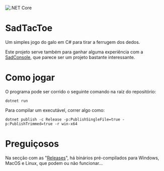 ![.NET Core](https://github.com/ByteJunk/SadTacToe/workflows/.NET%20Core/badge.svg?branch=master)
# SadTacToe
Um simples jogo do galo em C# para tirar a ferrugem dos dedos.

Este projeto serve também para ganhar alguma experiência com a [SadConsole](https://sadconsole.com/), que parece ser um projeto bastante interessante.

# Como jogar
O programa pode ser corrido o seguinte comando na raíz do repositório:
```console
dotnet run
```

Para compilar um executável, correr algo como:
```console
dotnet publish -c Release -p:PublishSingleFile=true -p:PublishTrimmed=true -r win-x64
```
# Preguiçosos
Na secção com as "[Releases](https://github.com/ByteJunk/SadTacToe/releases)", há binários pré-compilados para Windows, MacOS e Linux, que podem ou não funcionar...
